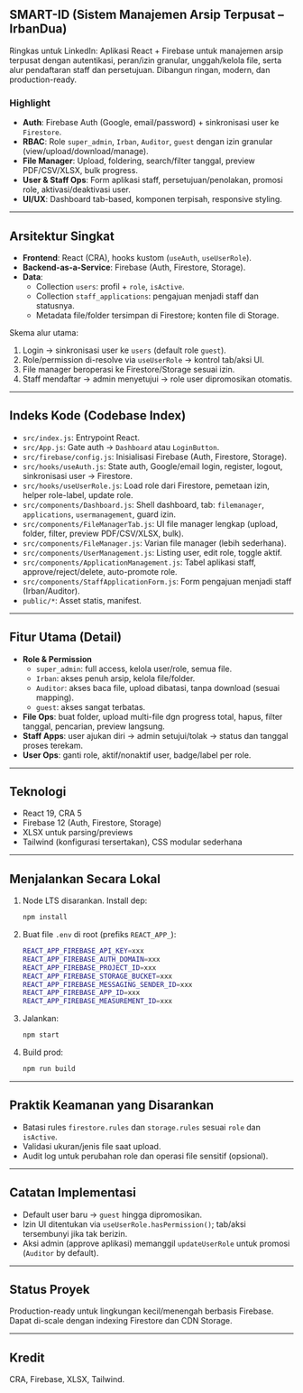 ## SMART-ID (Sistem Manajemen Arsip Terpusat – IrbanDua)

Ringkas untuk LinkedIn: Aplikasi React + Firebase untuk manajemen arsip terpusat dengan autentikasi, peran/izin granular, unggah/kelola file, serta alur pendaftaran staff dan persetujuan. Dibangun ringan, modern, dan production-ready.

### Highlight
- **Auth**: Firebase Auth (Google, email/password) + sinkronisasi user ke `Firestore`.
- **RBAC**: Role `super_admin`, `Irban`, `Auditor`, `guest` dengan izin granular (view/upload/download/manage).
- **File Manager**: Upload, foldering, search/filter tanggal, preview PDF/CSV/XLSX, bulk progress.
- **User & Staff Ops**: Form aplikasi staff, persetujuan/penolakan, promosi role, aktivasi/deaktivasi user.
- **UI/UX**: Dashboard tab-based, komponen terpisah, responsive styling.

---

## Arsitektur Singkat
- **Frontend**: React (CRA), hooks kustom (`useAuth`, `useUserRole`).
- **Backend-as-a-Service**: Firebase (Auth, Firestore, Storage).
- **Data**:
  - Collection `users`: profil + `role`, `isActive`.
  - Collection `staff_applications`: pengajuan menjadi staff dan statusnya.
  - Metadata file/folder tersimpan di Firestore; konten file di Storage.

Skema alur utama:
1) Login → sinkronisasi user ke `users` (default role `guest`).
2) Role/permission di-resolve via `useUserRole` → kontrol tab/aksi UI.
3) File manager beroperasi ke Firestore/Storage sesuai izin.
4) Staff mendaftar → admin menyetujui → role user dipromosikan otomatis.

---

## Indeks Kode (Codebase Index)
- `src/index.js`: Entrypoint React.
- `src/App.js`: Gate auth → `Dashboard` atau `LoginButton`.
- `src/firebase/config.js`: Inisialisasi Firebase (Auth, Firestore, Storage).
- `src/hooks/useAuth.js`: State auth, Google/email login, register, logout, sinkronisasi user → Firestore.
- `src/hooks/useUserRole.js`: Load role dari Firestore, pemetaan izin, helper role-label, update role.
- `src/components/Dashboard.js`: Shell dashboard, tab: `filemanager`, `applications`, `usermanagement`, guard izin.
- `src/components/FileManagerTab.js`: UI file manager lengkap (upload, folder, filter, preview PDF/CSV/XLSX, bulk).
- `src/components/FileManager.js`: Varian file manager (lebih sederhana).
- `src/components/UserManagement.js`: Listing user, edit role, toggle aktif.
- `src/components/ApplicationManagement.js`: Tabel aplikasi staff, approve/reject/delete, auto-promote role.
- `src/components/StaffApplicationForm.js`: Form pengajuan menjadi staff (Irban/Auditor).
- `public/*`: Asset statis, manifest.

---

## Fitur Utama (Detail)
- **Role & Permission**
  - `super_admin`: full access, kelola user/role, semua file.
  - `Irban`: akses penuh arsip, kelola file/folder.
  - `Auditor`: akses baca file, upload dibatasi, tanpa download (sesuai mapping).
  - `guest`: akses sangat terbatas.
- **File Ops**: buat folder, upload multi-file dgn progress total, hapus, filter tanggal, pencarian, preview langsung.
- **Staff Apps**: user ajukan diri → admin setujui/tolak → status dan tanggal proses terekam.
- **User Ops**: ganti role, aktif/nonaktif user, badge/label per role.

---

## Teknologi
- React 19, CRA 5
- Firebase 12 (Auth, Firestore, Storage)
- XLSX untuk parsing/previews
- Tailwind (konfigurasi tersertakan), CSS modular sederhana

---

## Menjalankan Secara Lokal
1. Node LTS disarankan. Install dep:
   ```bash
   npm install
   ```
2. Buat file `.env` di root (prefiks `REACT_APP_`):
   ```bash
   REACT_APP_FIREBASE_API_KEY=xxx
   REACT_APP_FIREBASE_AUTH_DOMAIN=xxx
   REACT_APP_FIREBASE_PROJECT_ID=xxx
   REACT_APP_FIREBASE_STORAGE_BUCKET=xxx
   REACT_APP_FIREBASE_MESSAGING_SENDER_ID=xxx
   REACT_APP_FIREBASE_APP_ID=xxx
   REACT_APP_FIREBASE_MEASUREMENT_ID=xxx
   ```
3. Jalankan:
   ```bash
   npm start
   ```
4. Build prod:
   ```bash
   npm run build
   ```

---

## Praktik Keamanan yang Disarankan
- Batasi rules `firestore.rules` dan `storage.rules` sesuai `role` dan `isActive`.
- Validasi ukuran/jenis file saat upload.
- Audit log untuk perubahan role dan operasi file sensitif (opsional).

---

## Catatan Implementasi
- Default user baru → `guest` hingga dipromosikan.
- Izin UI ditentukan via `useUserRole.hasPermission()`; tab/aksi tersembunyi jika tak berizin.
- Aksi admin (approve aplikasi) memanggil `updateUserRole` untuk promosi (`Auditor` by default).

---

## Status Proyek
Production-ready untuk lingkungan kecil/menengah berbasis Firebase. Dapat di-scale dengan indexing Firestore dan CDN Storage.

---

## Kredit
CRA, Firebase, XLSX, Tailwind. 
